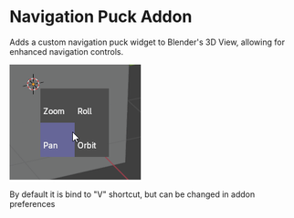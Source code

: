 # Navigation Puck Addon

Adds a custom navigation puck widget to Blender's 3D View, allowing for enhanced navigation controls.

![image](./image.png)

By default it is bind to "V" shortcut, but can be changed in addon preferences